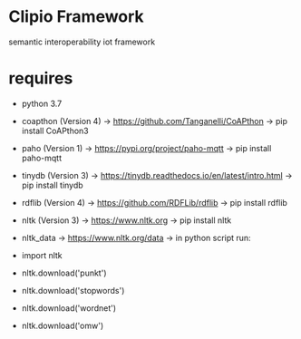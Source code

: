 # Clipio Framework
semantic interoperability iot framework

# requires
* python 3.7
* coapthon (Version 4) -> https://github.com/Tanganelli/CoAPthon -> pip install CoAPthon3
* paho (Version 1) -> https://pypi.org/project/paho-mqtt -> pip install paho-mqtt
* tinydb (Version 3) -> https://tinydb.readthedocs.io/en/latest/intro.html -> pip install tinydb
* rdflib (Version 4) -> https://github.com/RDFLib/rdflib -> pip install rdflib
* nltk (Version 3) -> https://www.nltk.org -> pip install nltk

* nltk_data -> https://www.nltk.org/data -> in python script run:
* import nltk
* nltk.download('punkt')
* nltk.download('stopwords')
* nltk.download('wordnet')
* nltk.download('omw')

